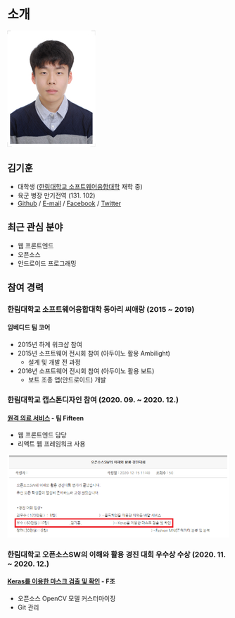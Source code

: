 # 소개

![김기훈](/img/kihoon.jpg "무려 5년 전사진")
## 김기훈
* 대학생 ([한림대학교 소프트웨어융합대학](https://sw.hallym.ac.kr/) 재학 중)
* 육군 병장 만기전역 (131. 102)
* [Github](https://github.com/daedu0813) / [E-mail](mailto:daedu0813@gmail.com) / [Facebook](https://www.facebook.com/daedu4fabk) / [Twitter](https://twitter.com/DaeDuTwit)

## 최근 관심 분야
* 웹 프론트엔드  
* 오픈소스  
* 안드로이드 프로그래밍  

## 참여 경력
### 한림대학교 소프트웨어융합대학 동아리 씨애랑 (2015 ~ 2019)
#### 임베디드 팀 코어
* 2015년 하계 워크샵 참여
* 2015년 소프트웨어 전시회 참여 (아두이노 활용 Ambilight)
  - 설계 및 개발 전 과정 
* 2016년 소프트웨어 전시회 참여 (아두이노 활용 보트)
  - 보트 조종 앱(안드로이드) 개발
  
### 한림대학교 캡스톤디자인 참여 (2020. 09. ~ 2020. 12.)
#### [원격 의료 서비스](https://github.com/Fifteen-rm/frontend) - 팀 Fifteen
* 웹 프론트엔드 담당
* 리액트 웹 프레임워크 사용

![오픈소스SW](/img/keras.png "우수상 수상")
### 한림대학교 오픈소스SW의 이해와 활용 경진 대회 우수상 수상 (2020. 11. ~ 2020. 12.)
#### [Keras를 이용한 마스크 검출 및 확인](https://github.com/sunnyleeee/OpenSource_Team-F) - F조
* 오픈소스 OpenCV 모델 커스터마이징
* Git 관리
